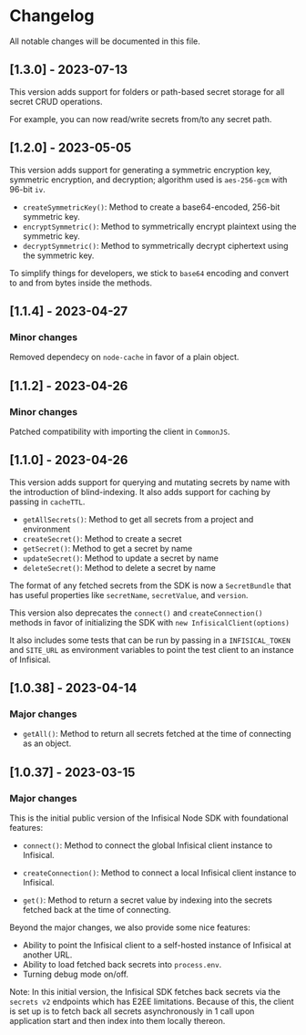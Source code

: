 # Changelog

All notable changes will be documented in this file.

## [1.3.0] - 2023-07-13

This version adds support for folders or path-based secret storage for all secret CRUD operations.

For example, you can now read/write secrets from/to any secret path.

## [1.2.0] - 2023-05-05

This version adds support for generating a symmetric encryption key, symmetric encryption, and decryption; algorithm used is `aes-256-gcm` with 96-bit `iv`.

- `createSymmetricKey()`: Method to create a base64-encoded, 256-bit symmetric key.
- `encryptSymmetric()`: Method to symmetrically encrypt plaintext using the symmetric key.
- `decryptSymmetric()`: Method to symmetrically decrypt ciphertext using the symmetric key.

To simplify things for developers, we stick to `base64` encoding and convert to and from bytes inside the methods.

## [1.1.4] - 2023-04-27

### Minor changes

Removed dependecy on `node-cache` in favor of a plain object.

## [1.1.2] - 2023-04-26

### Minor changes

Patched compatibility with importing the client in `CommonJS`.

## [1.1.0] - 2023-04-26

This version adds support for querying and mutating secrets by name with the introduction of blind-indexing. It also adds support for caching by passing in `cacheTTL`.

- `getAllSecrets()`: Method to get all secrets from a project and environment
- `createSecret()`: Method to create a secret
- `getSecret()`: Method to get a secret by name
- `updateSecret()`: Method to update a secret by name
- `deleteSecret()`: Method to delete a secret by name

The format of any fetched secrets from the SDK is now a `SecretBundle` that has useful properties like `secretName`, `secretValue`, and `version`.

This version also deprecates the `connect()` and `createConnection()` methods in favor of initializing the SDK with `new InfisicalClient(options)`

It also includes some tests that can be run by passing in a `INFISICAL_TOKEN` and `SITE_URL` as environment variables to point the test client to an instance of Infisical.

## [1.0.38] - 2023-04-14

### Major changes

- `getAll()`: Method to return all secrets fetched at the time of connecting as an object.

## [1.0.37] - 2023-03-15

### Major changes

This is the initial public version of the Infisical Node SDK with foundational features:

- `connect()`: Method to connect the global Infisical client instance to Infisical.

- `createConnection()`: Method to connect a local Infisical client instance to Infisical.

- `get()`: Method to return a secret value by indexing into the secrets fetched back at the time of connecting.

Beyond the major changes, we also provide some nice features:

- Ability to point the Infisical client to a self-hosted instance of Infisical at another URL.
- Ability to load fetched back secrets into `process.env`.
- Turning debug mode on/off.

Note: In this initial version, the Infisical SDK fetches back secrets via the `secrets v2` endpoints which has E2EE limitations. Because of this, the client is set up is to fetch back all secrets asynchronously in 1 call upon application start and then index into them locally thereon.
